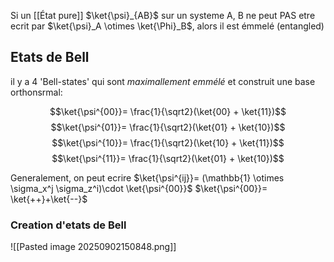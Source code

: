 Si un [[État pure]] $\ket{\psi}_{AB}$ sur un systeme A, B ne peut PAS etre ecrit par $\ket{\psi}_A \otimes \ket{\Phi}_B$, alors il est émmelé (entangled)

## Etats de Bell 
il y a 4 'Bell-states' qui sont *maximallement emmélé* et construit une base orthonsrmal:

$$\ket{\psi^{00}}= \frac{1}{\sqrt2}(\ket{00} + \ket{11})$$
$$\ket{\psi^{01}}= \frac{1}{\sqrt2}(\ket{01} + \ket{10})$$
$$\ket{\psi^{10}}= \frac{1}{\sqrt2}(\ket{10} + \ket{11})$$
$$\ket{\psi^{11}}= \frac{1}{\sqrt2}(\ket{01} + \ket{10})$$

Generalement, on peut ecrire $\ket{\psi^{ij}}= (\mathbb{1} \otimes \sigma_x^j \sigma_z^i)\cdot \ket{\psi^{00}}$
$\ket{\psi^{00}}= \ket{++}+\ket{--}$

### Creation d'etats de Bell
![[Pasted image 20250902150848.png]]




